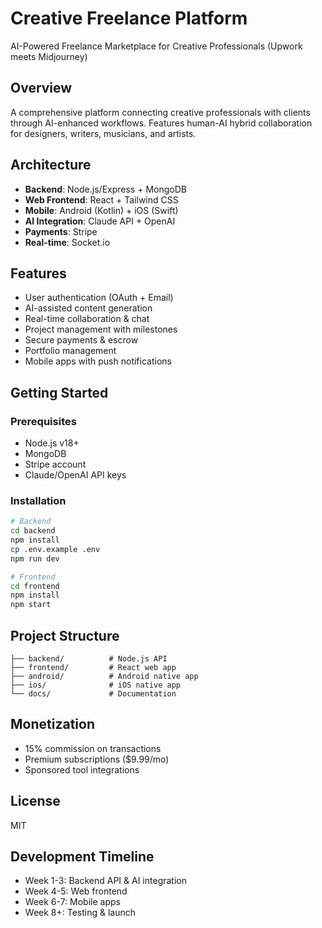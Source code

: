 # Creative Freelance Platform

AI-Powered Freelance Marketplace for Creative Professionals (Upwork meets Midjourney)

## Overview
A comprehensive platform connecting creative professionals with clients through AI-enhanced workflows. Features human-AI hybrid collaboration for designers, writers, musicians, and artists.

## Architecture
- **Backend**: Node.js/Express + MongoDB
- **Web Frontend**: React + Tailwind CSS
- **Mobile**: Android (Kotlin) + iOS (Swift)
- **AI Integration**: Claude API + OpenAI
- **Payments**: Stripe
- **Real-time**: Socket.io

## Features
- User authentication (OAuth + Email)
- AI-assisted content generation
- Real-time collaboration & chat
- Project management with milestones
- Secure payments & escrow
- Portfolio management
- Mobile apps with push notifications

## Getting Started

### Prerequisites
- Node.js v18+
- MongoDB
- Stripe account
- Claude/OpenAI API keys

### Installation
```bash
# Backend
cd backend
npm install
cp .env.example .env
npm run dev

# Frontend
cd frontend
npm install
npm start
```

## Project Structure
```
├── backend/          # Node.js API
├── frontend/         # React web app
├── android/          # Android native app
├── ios/              # iOS native app
└── docs/             # Documentation
```

## Monetization
- 15% commission on transactions
- Premium subscriptions ($9.99/mo)
- Sponsored tool integrations

## License
MIT

## Development Timeline
- Week 1-3: Backend API & AI integration
- Week 4-5: Web frontend
- Week 6-7: Mobile apps
- Week 8+: Testing & launch
